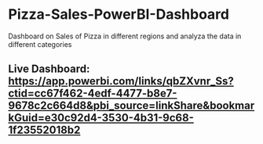 # Pizza-Sales-PowerBI-Dashboard
Dashboard on Sales of Pizza in different regions and analyza the data in different categories

## Live Dashboard: https://app.powerbi.com/links/qbZXvnr_Ss?ctid=cc67f462-4edf-4477-b8e7-9678c2c664d8&pbi_source=linkShare&bookmarkGuid=e30c92d4-3530-4b31-9c68-1f23552018b2
